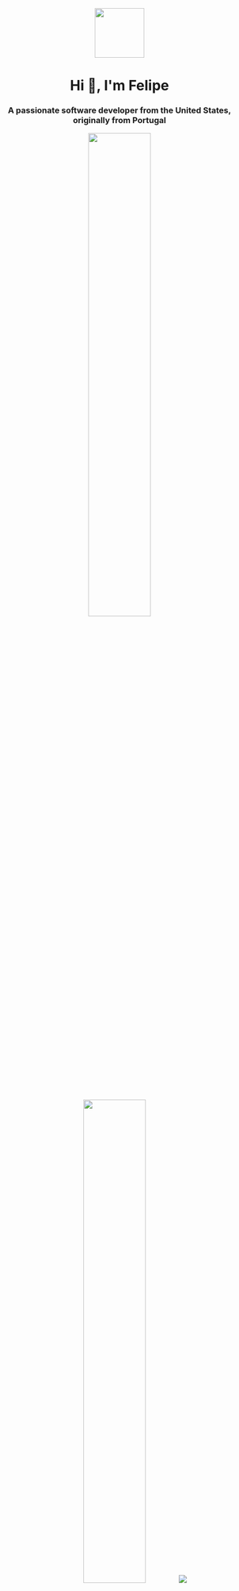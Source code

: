 <div id="header" align="center">
  <img src="https://media.giphy.com/media/bEs40jYsdQjmM/giphy-downsized-large.gif" width="100"/>
<h1 align="center">Hi 👋, I'm Felipe</h1>
<h3 align="center">A passionate software developer from the United States, originally from Portugal</h3>
</div>

<p align="center">
  <img height="50%" width="auto" src ="https://github-readme-stats.vercel.app/api?username=flipch&show_icons=true&count_private=true&theme=darcula&hide_border=true&hide=issues,contribs&bg_color=00000000">
  <img height="50%" width="auto" src ="https://github-readme-stats.vercel.app/api/top-langs/?username=flipch&layout=compact&hide_border=true&theme=darcula&bg_color=00000000&langs_count=6&hide=jupyter%20notebook,tex,css,php">
  <img src ="https://github-readme-streak-stats.herokuapp.com?user=flipch&theme=darcula&hide_border=true&background=FFFFFF00">
  <br>
  <br>
  <img align="center" src="https://spotify-recently-played-readme.vercel.app/api?user=21bidhtmtpdingwrxfoiwljoy" alt="flipch" />
</p>
